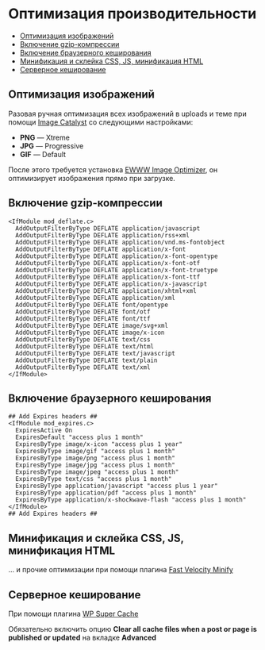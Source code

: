 # Оптимизация производительности

* [Оптимизация изображений](#Оптимизация-изображений)
* [Включение gzip-компрессии](#Включение-gzip-компрессии)
* [Включение браузерного кеширования](#Включение-браузерного-кеширования)
* [Минификация и склейка CSS, JS, минификация HTML](#Минификация-и-склейка-css-js-минификация-html)
* [Серверное кеширование](#Серверное-кеширование)

## Оптимизация изображений
Разовая ручная оптимизация всех изображений в uploads и теме при помощи [Image Catalyst](https://github.com/lorents17/iCatalyst) со следующими настройками:

* **PNG** — Xtreme
* **JPG** — Progressive
* **GIF** — Default

После этого требуется установка [EWWW Image Optimizer](https://ru.wordpress.org/plugins/ewww-image-optimizer/), он оптимизирует изображения прямо при загрузке.

## Включение gzip-компрессии
```
<IfModule mod_deflate.c>
  AddOutputFilterByType DEFLATE application/javascript
  AddOutputFilterByType DEFLATE application/rss+xml
  AddOutputFilterByType DEFLATE application/vnd.ms-fontobject
  AddOutputFilterByType DEFLATE application/x-font
  AddOutputFilterByType DEFLATE application/x-font-opentype
  AddOutputFilterByType DEFLATE application/x-font-otf
  AddOutputFilterByType DEFLATE application/x-font-truetype
  AddOutputFilterByType DEFLATE application/x-font-ttf
  AddOutputFilterByType DEFLATE application/x-javascript
  AddOutputFilterByType DEFLATE application/xhtml+xml
  AddOutputFilterByType DEFLATE application/xml
  AddOutputFilterByType DEFLATE font/opentype
  AddOutputFilterByType DEFLATE font/otf
  AddOutputFilterByType DEFLATE font/ttf
  AddOutputFilterByType DEFLATE image/svg+xml
  AddOutputFilterByType DEFLATE image/x-icon
  AddOutputFilterByType DEFLATE text/css
  AddOutputFilterByType DEFLATE text/html
  AddOutputFilterByType DEFLATE text/javascript
  AddOutputFilterByType DEFLATE text/plain
  AddOutputFilterByType DEFLATE text/xml
</IfModule>
```

## Включение браузерного кеширования
```
## Add Expires headers ##
<IfModule mod_expires.c>
  ExpiresActive On
  ExpiresDefault "access plus 1 month"
  ExpiresByType image/x-icon "access plus 1 year"
  ExpiresByType image/gif "access plus 1 month"
  ExpiresByType image/png "access plus 1 month"
  ExpiresByType image/jpg "access plus 1 month"
  ExpiresByType image/jpeg "access plus 1 month"
  ExpiresByType text/css "access plus 1 month"
  ExpiresByType application/javascript "access plus 1 year"
  ExpiresByType application/pdf "access plus 1 month"
  ExpiresByType application/x-shockwave-flash "access plus 1 month"
</IfModule>
## Add Expires headers ##
```

## Минификация и склейка CSS, JS, минификация HTML
… и прочие оптимизации при помощи плагина [Fast Velocity Minify](https://wordpress.org/plugins/fast-velocity-minify/)

## Серверное кеширование
При помощи плагина [WP Super Cache](https://wordpress.org/plugins/wp-super-cache/)

Обязательно включить опцию **Clear all cache files when a post or page is published or updated** на вкладке **Advanced**
